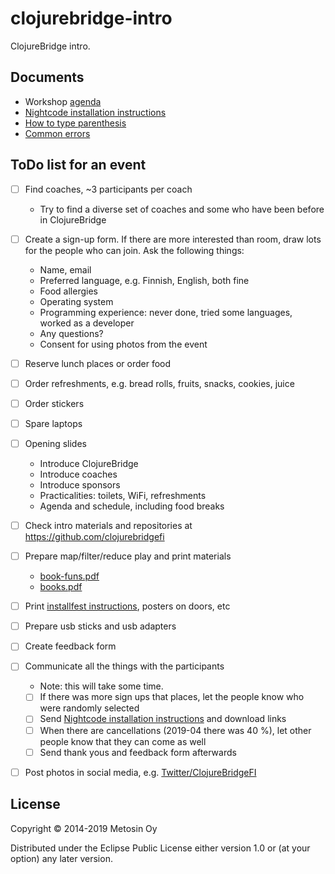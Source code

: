 # clojurebridge-intro

ClojureBridge intro.

## Documents

- Workshop [agenda](docs/agenda.md)
- [Nightcode installation instructions](docs/install-nightcode.md)
- [How to type parenthesis](docs/how-to-type-parentheses.md)
- [Common errors](docs/common-errors.md)

## ToDo list for an event

- [ ] Find coaches, ~3 participants per coach
  - Try to find a diverse set of coaches and some who have been before in ClojureBridge
- [ ] Create a sign-up form. If there are more interested than room, draw lots for the people who can join. Ask the following things:
  - Name, email
  - Preferred language, e.g. Finnish, English, both fine
  - Food allergies
  - Operating system
  - Programming experience: never done, tried some languages, worked as a developer
  - Any questions?
  - Consent for using photos from the event
- [ ] Reserve lunch places or order food
- [ ] Order refreshments, e.g. bread rolls, fruits, snacks, cookies, juice
- [ ] Order stickers
- [ ] Spare laptops
- [ ] Opening slides
  - Introduce ClojureBridge
  - Introduce coaches
  - Introduce sponsors
  - Practicalities: toilets, WiFi, refreshments
  - Agenda and schedule, including food breaks
- [ ] Check intro materials and repositories at https://github.com/clojurebridgefi
- [ ] Prepare map/filter/reduce play and print materials
  - [book-funs.pdf](docs/book-funs.pdf)
  - [books.pdf](docs/books.pdf)
- [ ] Print [installfest instructions](docs/install-nightcode.md), posters on doors, etc
- [ ] Prepare usb sticks and usb adapters
- [ ] Create feedback form
- [ ] Communicate all the things with the participants
  - Note: this will take some time.
  - [ ] If there was more sign ups that places, let the people know who were randomly selected
  - [ ] Send [Nightcode installation instructions](docs/install-nightcode.md) and download links
  - [ ] When there are cancellations (2019-04 there was 40 %), let other people know that they can come as well
  - [ ] Send thank yous and feedback form afterwards
- [ ] Post photos in social media, e.g. [Twitter/ClojureBridgeFI](https://twitter.com/ClojureBridgeFI)


## License

Copyright © 2014-2019 Metosin Oy

Distributed under the Eclipse Public License either version 1.0 or (at your option) any later version.
